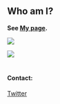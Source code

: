 ## Who am I?

**See [My page](https://ilmango.work).**

![](https://github-readme-stats.vercel.app/api?username=ilmango-doge&show_icons=true&theme=react&count_private=true)

![](https://github-readme-stats.vercel.app/api/top-langs/?username=ilmango-doge&layout=compact&theme=react)

#

#### Contact:

[Twitter](https://twitter.com/ilmang0)